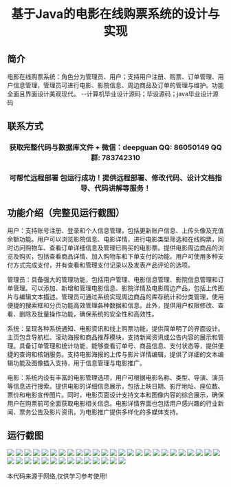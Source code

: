 <p><h1 align="center">基于Java的电影在线购票系统的设计与实现</h1></p>

## 简介
电影在线购票系统：角色分为管理员、用户；支持用户注册、购票、订单管理、用户信息管理，管理员可进行电影、影院信息、周边商品及订单的管理与维护。功能全面且界面设计美观现代。    --计算机毕业设计源码；毕设源码；java毕业设计源码


## 联系方式
<p><h3 align="center">获取完整代码与数据库文件 + 微信：deepguan QQ: 86050149 QQ群: 783742310</h3></p>
<p><h3 align="center">可帮忙远程部署 包运行成功！提供远程部署、修改代码、设计文档指导、代码讲解等服务！</h3></p>

## 功能介绍（完整见运行截图）
用户：支持账号注册、登录和个人信息管理，包括更新账户信息、上传头像及充值余额功能。用户可以浏览影院信息、电影详情，进行电影类型筛选和在线购票，同时访问购物车、查看订单详细信息及管理已购买的电影票。提供电影周边商品的浏览及购买，包括查看商品详情、加入购物车和下单支付的功能。用户可使用多种支付方式完成支付，并有查看和管理支付记录以及发表产品评论的选项。

管理员：具备强大的管理功能，包括用户管理、电影信息管理、影院信息管理和订单管理。可以添加、新增和管理电影信息、影院详情及电影周边产品，包括上传图片与编辑文本描述。管理员可通过系统实现周边商品的库存统计和分类管理，使用便捷的搜索框和分页功能高效管理各种数据和信息。此外，提供用户权限修改、查看、删除及批量操作功能，确保系统的安全性和高效性。

系统：呈现各种系统通知、电影资讯和线上购票功能，提供简单明了的界面设计。主页包含导航栏、滚动海报和商品推荐模块，支持新闻资讯或公告内容的展示和管理。具备订单管理和统计功能，能够查看订单号、商品信息、支付状态等，提供便捷的查询和核销服务。支持电影海报的上传与影片详情编辑，提供了详细的文本编辑功能及图像插入支持，用于信息管理与电影推广。

电影：系统内设有丰富的电影管理选项，用户可根据电影名称、类型、导演、演员等信息进行搜索。提供电影的详细信息展示，包括上映日期、影厅地址、座位数、票价和电影宣传图片。同时，电影页面设计支持文本和图像内容的综合展示，确保用户在购票前可全面获取电影相关信息。电影详情界面也包括用户感兴趣的行业新闻、票务公告及影片资讯，为电影推广提供多样化的多媒体支持。


## 运行截图
![](img/001.jpg)
![](img/002.jpg)
![](img/003.jpg)
![](img/004.jpg)
![](img/005.jpg)
![](img/006.jpg)
![](img/007.jpg)
![](img/008.jpg)
![](img/009.jpg)
![](img/010.jpg)
![](img/011.jpg)
![](img/012.jpg)
![](img/013.jpg)
![](img/014.jpg)
![](img/015.jpg)
![](img/016.jpg)
![](img/017.jpg)
![](img/018.jpg)
![](img/019.jpg)
![](img/020.jpg)
![](img/021.jpg)
![](img/022.jpg)
![](img/023.jpg)
![](img/024.jpg)
![](img/025.jpg)
![](img/026.jpg)
![](img/027.jpg)
![](img/028.jpg)
![](img/029.jpg)
![](img/030.jpg)
![](img/031.jpg)
![](img/032.jpg)
![](img/033.jpg)
![](img/034.jpg)
![](img/035.jpg)
![](img/036.jpg)
![](img/037.jpg)
![](img/038.jpg)
![](img/039.jpg)

<p>本代码来源于网络,仅供学习参考使用!</p>
